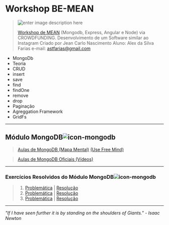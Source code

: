 
# **Workshop BE-MEAN**

>![enter image description here](https://s3.amazonaws.com/media-p.slid.es/uploads/jbpionnier/images/196683/mean_small_vertical.png "MEAN STACK")
>
>[Workshop de MEAN](https://github.com/Webschool-io/be-mean-instagram "Repositório Oficial") (Mongodb, Express, Angular e Node) via CROWDFUNDING.
>Desenvolvimento de um Software similar ao Instagram
>Criado por Jean Carlo Nascimento
>Aluno: Alex da Silva Farias
>e-mail: astfarias@gmail.com
>
 - MongoDb
  - Teoria
  - CRUD
  - insert
  - save
  - find
  - findOne
  - remove
  - drop
  - Paginação
  - Agreggation Framework
  - GridFs
> 

----------


## Módulo MongoDB![icon-mongodb](http://www.axantweb.com/images/icons/mongo.png)

>[Aulas de MongoDB (Mapa Mental)](https://github.com/astfarias/be-mean-modulo-mongodb/blob/master/aulas/MongoDB-mind-map.mm "Aulas MongoDB - Mapa Mental") [(Use Free Mind)](http://sourceforge.net/projects/freemind/ "Download FreeMind")

>[Aulas de MongoDB Oficiais (Vídeos)](https://github.com/Webschool-io/be-mean-instagram/wiki/M%C3%B3dulo-_--MongoDB "Aulas - MongoDB")


----------


### Exercícios Resolvidos do Módulo MongoDB![icon-mongodb](http://www.axantweb.com/images/icons/mongo.png)

> 1. [Problemática](https://github.com/Webschool-io/be-mean-instagram/blob/master/apostila/classes/mongodb/class-01-resolved.md "Exercício-01 - MongoDB") | [Resolução](https://github.com/astfarias/be-mean-modulo-mongodb/blob/master/exercicios/class-01-resolved-astfarias-alex-farias.md "Exercício-02 - MongoDB - Resposta") 
 >2. [Problemática](https://github.com/Webschool-io/be-mean-instagram/blob/master/apostila/classes/mongodb/class-02-resolved.md "Exercício-02 - MongoDB") | [Resolução](https://github.com/astfarias/be-mean-modulo-mongodb/blob/master/exercicios/exercicio-save/class-2-resolved-astfarias-alex-farias.md "Exercício-02 -  MongoDB - Resposta")
 > 3. [Problemática](https://github.com/Webschool-io/be-mean-instagram/blob/master/apostila/classes/mongodb/class-03-resolved.md "Exercício-03 - MongoDB") | [Resolução](https://github.com/astfarias/be-mean-modulo-mongodb/blob/master/exercicios/class-03-resolved-astfarias-alex-farias.md "Exercício-03 -  MongoDB - Resposta")



----------


 *"If I have seen further it is by standing on the shoulders of Giants." - Isaac Newton*